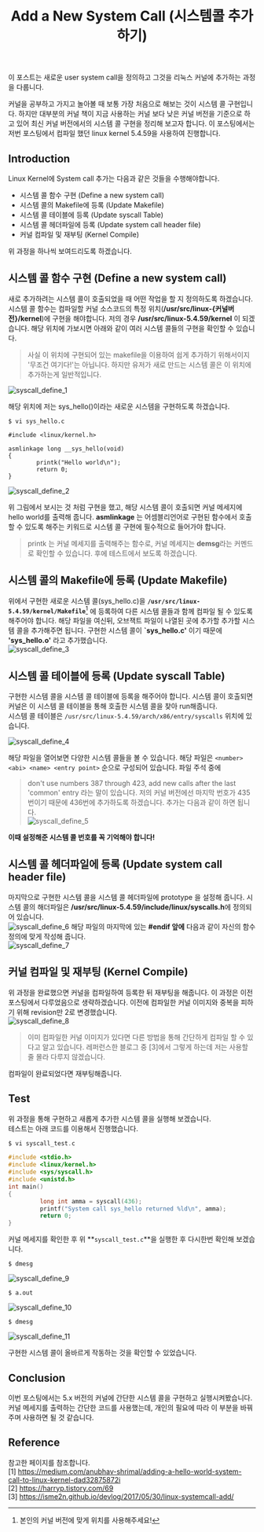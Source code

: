 ﻿---
title: "Add a New System Call (시스템콜 추가하기)"
categories: 
  - Linux Kernel Study
tags:
  - Linux
  - Kernel
  - 리눅스
  - 커널
  - 공부
last_modified_at: 2020-09-19T22:00:00+09:00
toc: true
---

 이 포스트는 새로운 user system call을 정의하고 그것을 리눅스 커널에 추가하는 과정을 다룹니다. 
 
 커널을 공부하고 가지고 놀아볼 때 보통 가장 처음으로 해보는 것이 시스템 콜 구현입니다. 하지만 대부분의 커널 책이 지금 사용하는 커널 보다 낮은 커널 버전을 기준으로 하고 있어 최신 커널 버전에서의 시스템 콜 구현을 정리해 보고자 합니다. 이 포스팅에서는 저번 포스팅에서 컴파일 했던  linux kernel 5.4.59을 사용하여 진행합니다.  

## Introduction
 Linux Kernel에 System call 추가는 다음과 같은 것들을 수행해야합니다.  
 * 시스템 콜 함수 구현 (Define a new system call)  
 * 시스템 콜의 Makefile에 등록 (Update Makefile)  
 * 시스템 콜 테이블에 등록 (Update syscall Table)  
 * 시스템 콜 헤더파일에 등록 (Update system call header file)  
 * 커널 컴파일 및 재부팅 (Kernel Compile)  

위 과정을 하나씩 보여드리도록 하겠습니다.  

## 시스템 콜 함수 구현 (Define a new system call)  

 새로 추가하려는 시스템 콜이 호출되었을 때 어떤 작업을 할 지 정의하도록 하겠습니다.   
 시스템 콜 함수는 컴파일할 커널 소스코드의 특정 위치(**/usr/src/linux-{커널버전}/kernel**)에 구현을 해야합니다. 저의 경우 **/usr/src/linux-5.4.59/kernel** 이 되겠습니다. 해당 위치에 가보시면 아래와 같이 여러 시스템 콜들의 구현을 확인할 수 있습니다.  
 > 사실 이 위치에 구현되어 있는 makefile을 이용하여 쉽게 추가하기 위해서이지 '무조건 여기다!'는 아닙니다. 하지만 유저가 새로 만드는 시스템 콜은 이 위치에 추가하는게 일반적입니다.  

![syscall_define_1]({{site.url}}/assets/images/syscall_define_200919/syscall_define_1.jpg)

해당 위치에 저는 sys_hello()이라는 새로운 시스템을 구현하도록 하겠습니다.  
```
$ vi sys_hello.c

#include <linux/kernel.h>

asmlinkage long __sys_hello(void)
{
        printk("Hello world\n");
        return 0;
}
```
![syscall_define_2]({{site.url}}/assets/images/syscall_define_200919/syscall_define_2.jpg)  

위 그림에서 보시는 것 처럼 구현을 했고, 해당 시스템 콜이 호출되면 커널 메세지에 hello world를 출력해 줍니다. **asmlinkage** 는 어셈블리언어로 구현된 함수에서 호출할 수 있도록 해주는 키워드로 시스템 콜 구현에 필수적으로 들어가야 합니다.  
> printk 는 커널 메세지를 출력해주는 함수로, 커널 메세지는 **demsg**라는 커멘드로 확인할 수 있습니다. 후에 테스트에서 보도록 하겠습니다.  

## 시스템 콜의 Makefile에 등록 (Update Makefile)
 위에서 구현한 새로운 시스템 콜(sys_hello.c)을 **`/usr/src/linux-5.4.59/kernel/Makefile`**[^1] 에 등록하여 다른 시스템 콜들과 함께 컴파일 될 수 있도록 해주어야 합니다. 해당 파일을 여신뒤, 오브잭트 파일이 나열된 곳에 추가할 추가할 시스템 콜을 추가해주면 됩니다. 구현한 시스템 콜이 **`sys_hello.c'** 이기 때문에 **'sys_hello.o'** 라고 추가했습니다.  
![syscall_define_3]({{site.url}}/assets/images/syscall_define_200919/syscall_define_3.jpg)  
 
## 시스템 콜 테이블에 등록 (Update syscall Table)

 구현한 시스템 콜을 시스템 콜 테이블에 등록을 해주어야 합니다. 시스템 콜이 호출되면 커널은 이 시스템 콜 테이블을 통해 호출한 시스템 콜을 찾아 run해줍니다.  
 시스템 콜 테이블은 ``/usr/src/linux-5.4.59/arch/x86/entry/syscalls`` 위치에 있습니다.   
 
![syscall_define_4]({{site.url}}/assets/images/syscall_define_200919/syscall_define_4.jpg)  

 해당 파일을 열어보면 다양한 시스템 콜들을 볼 수 있습니다. 해당 파일은 ``<number> <abi> <name> <entry point>`` 순으로 구성되어 있습니다. 파일 주석 중에  
 >  don't use numbers 387 through 423, add new calls after the last 'common' entry
 라는 말이 있습니다. 저의 커널 버전에선 마지막 번호가 435번이기 때문에 436번에 추가하도록 하겠습니다. 추가는 다음과 같이 하면 됩니다.  
![syscall_define_5]({{site.url}}/assets/images/syscall_define_200919/syscall_define_5.jpg)

**이때 설정해준 시스템 콜 번호를 꼭 기억해야 합니다!**  

## 시스템 콜 헤더파일에 등록 (Update system call header file)  
 마지막으로 구현한 시스템 콜을 시스템 콜 헤더파일에 prototype 을 설정해 줍니다. 시스템 콜의 해더파일은 **/usr/src/linux-5.4.59/include/linux/syscalls.h**에 정의되어 있습니다.  
![syscall_define_6]({{site.url}}/assets/images/syscall_define_200919/syscall_define_6.jpg)
 해당 파일의 마지막에 있는 **#endif 앞에** 다음과 같이 자신의 함수 정의에 맞게 작성해 줍니다.  
![syscall_define_7]({{site.url}}/assets/images/syscall_define_200919/syscall_define_7.jpg)

## 커널 컴파일 및 재부팅 (Kernel Compile)
위 과정을 완료했으면 커널을 컴파일하여 등록한 뒤 재부팅을 해줍니다. 이 과정은 이전 포스팅에서 다루었음으로 생략하겠습니다. 이전에 컴파일한 커널 이미지와 중복을 피하기 위해 revision만 2로 변경했습니다.  
![syscall_define_8]({{site.url}}/assets/images/syscall_define_200919/syscall_define_8.jpg)
> 이미 컴파일한 커널 이미지가 있다면 다른 방법을 통해 간단하게 컴파일 할 수 있다고 알고 있습니다. 레퍼런스한 블로그 중 [3]에서 그렇게 하는데 저는 사용할 줄 몰라 다루지 않겠습니다.  
 
 컴파일이 완료되었다면 재부팅해줍니다.  


## Test
 위 과정을 통해 구현하고 새롭게 추가한 시스템 콜을 실행해 보겠습니다.  
 테스트는 아래 코드를 이용해서 진행했습니다.  
```c
$ vi syscall_test.c

#include <stdio.h>
#include <linux/kernel.h>
#include <sys/syscall.h>
#include <unistd.h>
int main()
{
         long int amma = syscall(436);
         printf("System call sys_hello returned %ld\n", amma);
         return 0;
}
```
 커널 메세지를 확인한 후 위 **`syscall_test.c`**을 실행한 후 다시한번 확인해 보겠습니다.   
```
$ dmesg
```
![syscall_define_9]({{site.url}}/assets/images/syscall_define_200919/syscall_define_9.jpg)
```
$ a.out
```
![syscall_define_10]({{site.url}}/assets/images/syscall_define_200919/syscall_define_10.jpg)
```
$ dmesg
``` 
![syscall_define_11]({{site.url}}/assets/images/syscall_define_200919/syscall_define_11.jpg)


 구현한 시스템 콜이 올바르게 작동하는 것을 확인할 수 있었습니다.  

## Conclusion

 이번 포스팅에서는 5.x 버전의 커널에 간단한 시스템 콜을 구현하고 실행시켜봤습니다. 커널 메세지를 출력하는 간단한 코드를 사용했는데, 개인의 필요에 따라 이 부분을 바꿔주며 사용하면 될 것 같습니다.
 
## Reference
참고한 페이지를 참조합니다.  
[1] <https://medium.com/anubhav-shrimal/adding-a-hello-world-system-call-to-linux-kernel-dad32875872i>  
[2] <https://harryp.tistory.com/69>  
[3] <https://isme2n.github.io/devlog/2017/05/30/linux-systemcall-add/>  

[^1]: 본인의 커널 버전에 맞게 위치를 사용해주세요!
